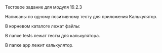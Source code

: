 Тестовое задание для модуля 19.2.3

Написаны по одному позитивному тесту для приложения Калькулятор.

В корневом каталоге лежат файлы:

В папке tests лежат тесты для калькулятора.

В папке app лежит калькулятор.
